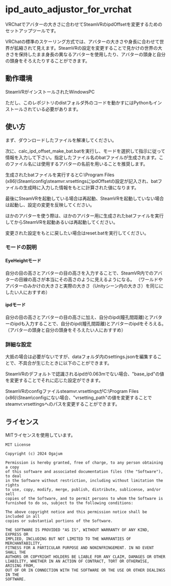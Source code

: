 # ipd_auto_adjustor_for_vrchat
VRChatでアバターの大きさに合わせてSteamVRのipdOffsetを変更するためのセットアップツールです。

VRChatの標準のスケーリング方式では、アバターの大きさや身長に合わせて世界が拡縮されて見えます。SteamVRの設定を変更することで見かけの世界の大きさを保持したまま身長の異なるアバターを使用したり、アバターの頭身と自分の頭身をそろえたりすることができます。

## 動作環境
SteamVRがインストールされたWindowsPC

ただし、このレポジトリのdistフォルダ外のコードを動かすにはPythonもインストールされている必要があります。

## 使い方
まず、ダウンロードしたファイルを解凍してください。

次に、calc_ipd_offset_make_bat.batを実行し、モードを選択して指示に従って情報を入力して下さい。指定したファイル名のbatファイルが生成されます。このファイル名には使用するアバターの名前を用いることを推奨します。

生成されたbatファイルを実行するとC:\Program Files (x86)\Steam\config\steamvr.vrsettingsにipdOffsetの設定が記入され、batファイルの生成時に入力した情報をもとに計算された値になります。

最後にSteamVRを起動している場合は再起動、SteamVRを起動していない場合は起動し、設定の変更を反映してください。

ほかのアバターを使う際は、ほかのアバター用に生成されたbatファイルを実行してからSteamVRを起動あるいは再起動してください。

変更された設定をもとに戻したい場合はreset.batを実行してください。

### モードの説明
#### EyeHeightモード
自分の目の高さとアバターの目の高さを入力することで、SteamVR内でのアバターの目線の高さが本当にその高さのように見えるようになる。
（ワールドやアバターのみかけの大きさと実際の大きさ（Unityシーン内の大きさ）を同じにしたい人におすすめ）
#### ipdモード
自分の目の高さとアバターの目の高さに加え、自分のipd(瞳孔間距離)とアバターのipdも入力することで、自分のipd(瞳孔間距離)とアバターのipdをそろえる。（アバターの頭身と自分の頭身をそろえたい人におすすめ）

### 詳細な設定
大抵の場合は必要がないですが、dataフォルダ内のsettings.jsonを編集することで、不具合が生じたときに以下のことができます。

SteamVRのデフォルトで認識されるipdが0.063mでない場合、"base_ipd"の値を変更することでそれに応じた設定ができます。

SteamVRのconfigファイルsteamvr.vrsettingsがC:\Program Files (x86)\Steam\configにない場合、"vrsetting_path"の値を変更することでsteamvr.vrsettingsへのパスを変更することができます。

## ライセンス
MITライセンスを使用しています。

    MIT License

    Copyright (c) 2024 Ogajum

    Permission is hereby granted, free of charge, to any person obtaining a copy
    of this software and associated documentation files (the "Software"), to deal
    in the Software without restriction, including without limitation the rights
    to use, copy, modify, merge, publish, distribute, sublicense, and/or sell
    copies of the Software, and to permit persons to whom the Software is
    furnished to do so, subject to the following conditions:

    The above copyright notice and this permission notice shall be included in all
    copies or substantial portions of the Software.

    THE SOFTWARE IS PROVIDED "AS IS", WITHOUT WARRANTY OF ANY KIND, EXPRESS OR
    IMPLIED, INCLUDING BUT NOT LIMITED TO THE WARRANTIES OF MERCHANTABILITY,
    FITNESS FOR A PARTICULAR PURPOSE AND NONINFRINGEMENT. IN NO EVENT SHALL THE
    AUTHORS OR COPYRIGHT HOLDERS BE LIABLE FOR ANY CLAIM, DAMAGES OR OTHER
    LIABILITY, WHETHER IN AN ACTION OF CONTRACT, TORT OR OTHERWISE, ARISING FROM,
    OUT OF OR IN CONNECTION WITH THE SOFTWARE OR THE USE OR OTHER DEALINGS IN THE
    SOFTWARE.
